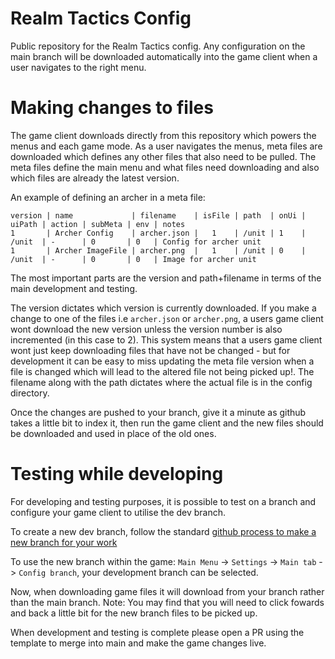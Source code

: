 # Realm Tactics Config

Public repository for the Realm Tactics config. Any configuration on the main branch will be downloaded automatically into the game client when a user navigates to the right menu.

# Making changes to files

The game client downloads directly from this repository which powers the menus and each game mode. As a user navigates the menus, meta files are downloaded which defines any other files that also need to be pulled. The meta files define the main menu and what files need downloading and also which files are already the latest version.

An example of defining an archer in a meta file:

```
version | name             | filename    | isFile | path  | onUi | uiPath | action | subMeta | env | notes
1       | Archer Config    | archer.json |   1    | /unit | 1    | /unit  | -      | 0       | 0   | Config for archer unit
1       | Archer ImageFile | archer.png  |   1    | /unit | 0    | /unit  | -      | 0       | 0   | Image for archer unit
```

The most important parts are the version and path+filename in terms of the main development and testing.

The version dictates which version is currently downloaded. If you make a change to one of the files i.e `archer.json` or `archer.png`, a users game client wont download the new version unless the version number is also incremented (in this case to 2). This system means that a users game client wont just keep downloading files that have not be changed - but for development it can be easy to miss updating the meta file version when a file is changed which will lead to the altered file not being picked up!. The filename along with the path dictates where the actual file is in the config directory.

Once the changes are pushed to your branch, give it a minute as github takes a little bit to index it, then run the game client and the new files should be downloaded and used in place of the old ones.

# Testing while developing

For developing and testing purposes, it is possible to test on a branch and configure your game client to utilise the dev branch.

To create a new dev branch, follow the standard [github process to make a new branch for your work](https://docs.github.com/en/pull-requests/collaborating-with-pull-requests/proposing-changes-to-your-work-with-pull-requests/creating-and-deleting-branches-within-your-repository)

To use the new branch within the game: `Main Menu` -> `Settings` -> `Main tab` -> `Config branch`, your development branch can be selected.

Now, when downloading game files it will download from your branch rather than the main branch. Note: You may find that you will need to click fowards and back a little bit for the new branch files to be picked up.

When development and testing is complete please open a PR using the template to merge into main and make the game changes live.

